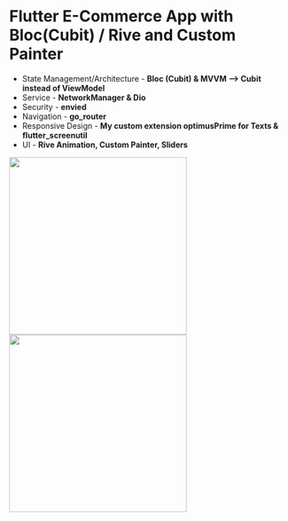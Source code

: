 # Flutter E-Commerce App with Bloc(Cubit) / Rive and Custom Painter

* State Management/Architecture - **Bloc (Cubit) & MVVM --> Cubit instead of ViewModel**
* Service - **NetworkManager & Dio**
* Security - **envied**
* Navigation - **go_router**
* Responsive Design - **My custom extension optimusPrime for Texts & flutter_screenutil**
* UI - **Rive Animation, Custom Painter, Sliders**





<img src="https://user-images.githubusercontent.com/120099096/228003601-6222c77f-8421-45c6-b700-f46a7eec06db.jpg"  width="320">
<img src="https://user-images.githubusercontent.com/120099096/228003636-989bdc1d-2513-490c-8eb7-f49dc7f722bf.jpg"  width="320">
